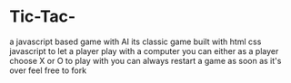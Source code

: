 # Tic-Tac-
a javascript based game with AI
its classic game built with html css javascript to let a player play with a computer
you can either as a player choose X or O  to play with 
you can always restart a game as soon as it's over
feel free to fork
